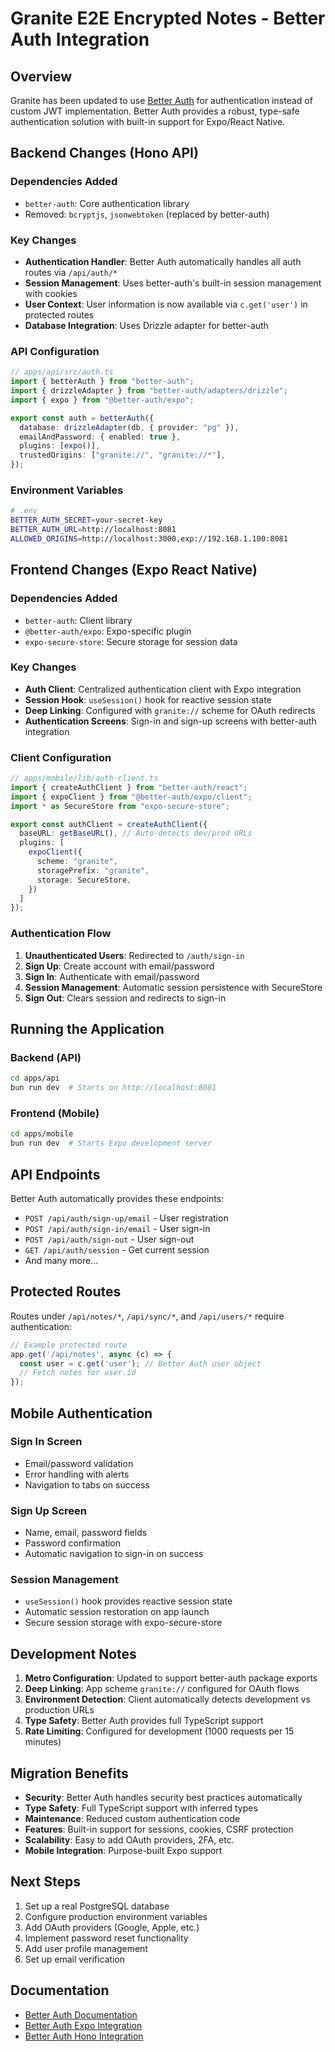 # Granite E2E Encrypted Notes - Better Auth Integration

## Overview

Granite has been updated to use [Better Auth](https://better-auth.com) for authentication instead of custom JWT implementation. Better Auth provides a robust, type-safe authentication solution with built-in support for Expo/React Native.

## Backend Changes (Hono API)

### Dependencies Added
- `better-auth`: Core authentication library
- Removed: `bcryptjs`, `jsonwebtoken` (replaced by better-auth)

### Key Changes
- **Authentication Handler**: Better Auth automatically handles all auth routes via `/api/auth/*`
- **Session Management**: Uses better-auth's built-in session management with cookies
- **User Context**: User information is now available via `c.get('user')` in protected routes
- **Database Integration**: Uses Drizzle adapter for better-auth

### API Configuration

```typescript
// apps/api/src/auth.ts
import { betterAuth } from "better-auth";
import { drizzleAdapter } from "better-auth/adapters/drizzle";
import { expo } from "@better-auth/expo";

export const auth = betterAuth({
  database: drizzleAdapter(db, { provider: "pg" }),
  emailAndPassword: { enabled: true },
  plugins: [expo()],
  trustedOrigins: ["granite://", "granite://*"],
});
```

### Environment Variables

```bash
# .env
BETTER_AUTH_SECRET=your-secret-key
BETTER_AUTH_URL=http://localhost:8081
ALLOWED_ORIGINS=http://localhost:3000,exp://192.168.1.100:8081
```

## Frontend Changes (Expo React Native)

### Dependencies Added
- `better-auth`: Client library
- `@better-auth/expo`: Expo-specific plugin
- `expo-secure-store`: Secure storage for session data

### Key Changes
- **Auth Client**: Centralized authentication client with Expo integration
- **Session Hook**: `useSession()` hook for reactive session state
- **Deep Linking**: Configured with `granite://` scheme for OAuth redirects
- **Authentication Screens**: Sign-in and sign-up screens with better-auth integration

### Client Configuration

```typescript
// apps/mobile/lib/auth-client.ts
import { createAuthClient } from "better-auth/react";
import { expoClient } from "@better-auth/expo/client";
import * as SecureStore from "expo-secure-store";

export const authClient = createAuthClient({
  baseURL: getBaseURL(), // Auto-detects dev/prod URLs
  plugins: [
    expoClient({
      scheme: "granite",
      storagePrefix: "granite",
      storage: SecureStore,
    })
  ]
});
```

### Authentication Flow

1. **Unauthenticated Users**: Redirected to `/auth/sign-in`
2. **Sign Up**: Create account with email/password
3. **Sign In**: Authenticate with email/password
4. **Session Management**: Automatic session persistence with SecureStore
5. **Sign Out**: Clears session and redirects to sign-in

## Running the Application

### Backend (API)
```bash
cd apps/api
bun run dev  # Starts on http://localhost:8081
```

### Frontend (Mobile)
```bash
cd apps/mobile
bun run dev  # Starts Expo development server
```

## API Endpoints

Better Auth automatically provides these endpoints:

- `POST /api/auth/sign-up/email` - User registration
- `POST /api/auth/sign-in/email` - User sign-in
- `POST /api/auth/sign-out` - User sign-out
- `GET /api/auth/session` - Get current session
- And many more...

## Protected Routes

Routes under `/api/notes/*`, `/api/sync/*`, and `/api/users/*` require authentication:

```typescript
// Example protected route
app.get('/api/notes', async (c) => {
  const user = c.get('user'); // Better Auth user object
  // Fetch notes for user.id
});
```

## Mobile Authentication

### Sign In Screen
- Email/password validation
- Error handling with alerts
- Navigation to tabs on success

### Sign Up Screen
- Name, email, password fields
- Password confirmation
- Automatic navigation to sign-in on success

### Session Management
- `useSession()` hook provides reactive session state
- Automatic session restoration on app launch
- Secure session storage with expo-secure-store

## Development Notes

1. **Metro Configuration**: Updated to support better-auth package exports
2. **Deep Linking**: App scheme `granite://` configured for OAuth flows
3. **Environment Detection**: Client automatically detects development vs production URLs
4. **Type Safety**: Better Auth provides full TypeScript support
5. **Rate Limiting**: Configured for development (1000 requests per 15 minutes)

## Migration Benefits

- **Security**: Better Auth handles security best practices automatically
- **Type Safety**: Full TypeScript support with inferred types
- **Maintenance**: Reduced custom authentication code
- **Features**: Built-in support for sessions, cookies, CSRF protection
- **Scalability**: Easy to add OAuth providers, 2FA, etc.
- **Mobile Integration**: Purpose-built Expo support

## Next Steps

1. Set up a real PostgreSQL database
2. Configure production environment variables
3. Add OAuth providers (Google, Apple, etc.)
4. Implement password reset functionality
5. Add user profile management
6. Set up email verification

## Documentation

- [Better Auth Documentation](https://better-auth.com)
- [Better Auth Expo Integration](https://better-auth.com/docs/integrations/expo)
- [Better Auth Hono Integration](https://better-auth.com/docs/integrations/hono)
